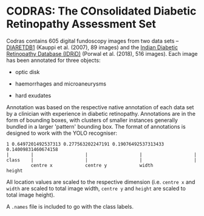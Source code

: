 # CODRAS: The COnsolidated Diabetic Retinopathy Assessment Set

Codras contains 605 digital fundoscopy images from two data sets – [DIARETDB1](http://www.it.lut.fi/project/imageret/diaretdb1/) (Kauppi et al. (2007), 89 images) and the [Indian Diabetic Retinopathy Database (IDRiD)](https://idrid.grand-challenge.org) (Porwal et al. (2018), 516 images). Each image has been annotated for three objects:

* optic disk

* haemorrhages and microaneurysms

* hard exudates

Annotation was based on the respective native annotation of each data set by a clinician with experience in diabetic retinopathy. Annotations are in the form of bounding boxes, with clusters of smaller instances generally bundled in a larger 'pattern' bounding box. The format of annotations is designed to work with the YOLO recogniser:

```
1 0.6497201492537313 0.277563202247191 0.19076492537313433 0.14009831460674158
|        |                   |                   |                   |
class    |                   |                   |                   |
         centre x            centre y            width               height
```

All location values are scaled to the respective dimension (i.e. `centre x` and `width` are scaled to total image width, `centre y` and `height` are scaled to total image height).

A `.names` file is included to go with the class labels.
